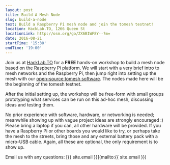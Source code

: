 ```yaml
---
layout: post
title: Build A Mesh Node
slug: build-a-node
text: Build a Raspberry Pi mesh node and join the tomesh testnet!
location: HackLab.TO, 1266 Queen St
locationLink: http://osm.org/go/ZX6BIWF8Y--?m=
date: 2016-08-21
startTime: '15:30'
endTime: '19:00'
---
```


Join us at [HackLab.TO](https://hacklab.to) for a **FREE** hands-on workshop to build a mesh node based on the Raspberry Pi platform. We will start with a very brief intro to mesh networks and the Raspberry Pi, then jump right into setting up the mesh with our [open-source tomesh software](https://github.com/tomeshnet/prototype-cjdns-pi2). The nodes made here will be the beginning of the tomesh testnet.

After the initial setting up, the workshop will be free-form with small groups prototyping what services can be run on this ad-hoc mesh, discussing ideas and testing them.

No prior experience with software, hardware, or networking is needed; meanwhile showing up with vague project ideas are strongly encouraged :) Please bring a laptop if you can, all other hardware will be provided. If you have a Raspberry Pi or other boards you would like to try, or perhaps take the mesh to the streets, bring those and any external battery pack with a micro-USB cable. Again, all these are optional, the only requirement is to show up.

Email us with any questions: [{{ site.email }}](mailto:{{ site.email }})

